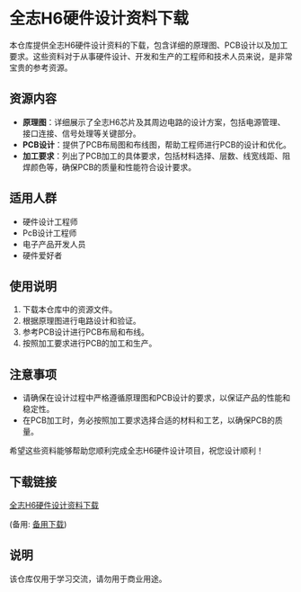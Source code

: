 # 全志H6硬件设计资料下载

本仓库提供全志H6硬件设计资料的下载，包含详细的原理图、PCB设计以及加工要求。这些资料对于从事硬件设计、开发和生产的工程师和技术人员来说，是非常宝贵的参考资源。

## 资源内容

- **原理图**：详细展示了全志H6芯片及其周边电路的设计方案，包括电源管理、接口连接、信号处理等关键部分。
- **PCB设计**：提供了PCB布局图和布线图，帮助工程师进行PCB的设计和优化。
- **加工要求**：列出了PCB加工的具体要求，包括材料选择、层数、线宽线距、阻焊颜色等，确保PCB的质量和性能符合设计要求。

## 适用人群

- 硬件设计工程师
- PcB设计工程师
- 电子产品开发人员
- 硬件爱好者

## 使用说明

1. 下载本仓库中的资源文件。
2. 根据原理图进行电路设计和验证。
3. 参考PCB设计进行PCB布局和布线。
4. 按照加工要求进行PCB的加工和生产。

## 注意事项

- 请确保在设计过程中严格遵循原理图和PCB设计的要求，以保证产品的性能和稳定性。
- 在PCB加工时，务必按照加工要求选择合适的材料和工艺，以确保PCB的质量。

希望这些资料能够帮助您顺利完成全志H6硬件设计项目，祝您设计顺利！

## 下载链接
[全志H6硬件设计资料下载](https://pan.quark.cn/s/29c28c682d72) 

(备用: [备用下载](https://pan.baidu.com/s/1eg7lnzIp_PwDaZJA0fZepg?pwd=1234))

## 说明

该仓库仅用于学习交流，请勿用于商业用途。
